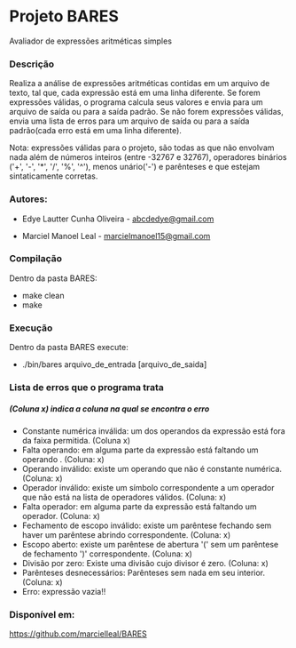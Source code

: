 # Projeto BARES
Avaliador de expressões aritméticas simples

### Descrição

Realiza a análise de expressões aritméticas contidas em um arquivo de texto, tal que, cada expressão está em uma linha diferente. 
Se forem expressões válidas, o programa calcula seus valores e envia para um arquivo de saída ou para a saída padrão.
Se não forem expressões válidas, envia uma lista de erros para um arquivo de saída ou para a saída padrão(cada erro está em uma linha diferente).

Nota: expressões válidas para o projeto, são todas as que não envolvam nada além de números inteiros (entre -32767 e 32767), operadores binários ('+', '-', '*', '/', '%', '^'), menos unário('-') e parênteses e que estejam sintaticamente corretas.

### Autores:
* Edye Lautter Cunha Oliveira - abcdedye@gmail.com

* Marciel Manoel Leal - marcielmanoel15@gmail.com

### Compilação

Dentro da pasta BARES:
* make clean
* make

### Execução

Dentro da pasta BARES execute:

* ./bin/bares arquivo_de_entrada [arquivo_de_saida]

### Lista de erros que o programa trata
##### (Coluna x) indica a coluna na qual se encontra o erro
* Constante numérica inválida: um dos operandos da expressão está fora da faixa permitida. (Coluna x)
* Falta operando: em alguma parte da expressão está faltando um operando . (Coluna: x)
* Operando inválido: existe um operando que não é constante numérica. (Coluna: x)
* Operador inválido: existe um símbolo correspondente a um operador que não está na lista de operadores válidos. (Coluna: x)
* Falta operador: em alguma parte da expressão está faltando um operador. (Coluna: x)
* Fechamento de escopo inválido: existe um parêntese fechando sem haver um parêntese abrindo correspondente. (Coluna: x)
* Escopo aberto: existe um parêntese de abertura '(' sem um parêntese de fechamento ')' correspondente. (Coluna: x)
* Divisão por zero: Existe uma divisão cujo divisor é zero. (Coluna: x)
* Parênteses desnecessários: Parênteses sem nada em seu interior. (Coluna: x)
* Erro: expressão vazia!!

### Disponível em: 
https://github.com/marcielleal/BARES
